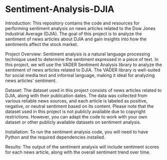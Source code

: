 # Sentiment-Analysis-DJIA
Introduction: This repository contains the code and resources for performing sentiment analysis on news articles related to the Dow Jones Industrial Average (DJIA). The goal of this project is to analyze the sentiment of news articles about DJIA and gain insights into how the sentiments affect the stock market.

Project Overview: Sentiment analysis is a natural language processing technique used to determine the sentiment expressed in a piece of text. In this project, we will use the VADER Sentiment Analysis library to analyze the sentiment of news articles related to DJIA. The VADER library is well-suited for social media text and informal language, making it ideal for analyzing news articles' sentiment.

Dataset: The dataset used in this project consists of news articles related to DJIA, along with their publication dates. The data was collected from various reliable news sources, and each article is labeled as positive, negative, or neutral sentiment based on its content. Please note that the dataset used in this project is not publicly available due to copyright restrictions. However, you can adapt the code to work with your own dataset or other publicly available datasets on sentiment analysis.

Installation: To run the sentiment analysis code, you will need to have Python and the required dependencies installed.

Results: The output of the sentiment analysis will include sentiment scores for each news article, along with the overall sentiment trend over time. 
